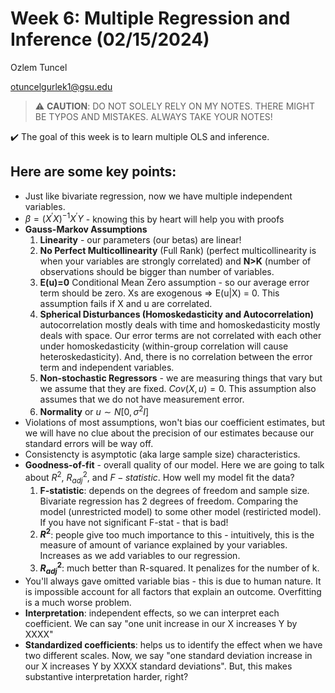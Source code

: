 
# Week 6: Multiple Regression and Inference (02/15/2024)
Ozlem Tuncel 

otuncelgurlek1@gsu.edu

> ⚠️ **CAUTION**: DO NOT SOLELY RELY ON MY NOTES. THERE MIGHT BE TYPOS AND MISTAKES. ALWAYS TAKE YOUR NOTES!

✔️ The goal of this week is to learn multiple OLS and inference. 

## Here are some key points:
- Just like bivariate regression, now we have multiple independent variables. 
- $\beta = ({X^\prime} X)^{-1} {X^\prime}Y$ - knowing this by heart will help you with proofs
- **Gauss-Markov Assumptions**
  1. **Linearity** - our parameters (our betas) are linear! 
  2. **No Perfect Multicollinearity** (Full Rank) (perfect multicollinearity is when your variables are strongly correlated) and **N>K** (number of observations should be bigger than number of variables. 
  3. **E(u)=0** Conditional Mean Zero assumption - so our average error term should be zero. Xs are exogenous => E(u|X) = 0. This assumption fails if X and u are correlated.
  4. **Spherical Disturbances (Homoskedasticity and Autocorrelation)** autocorrelation mostly deals with time and homoskedasticity mostly deals with space. Our error terms are not correlated with each other under homoskedasticity (within-group correlation will cause heteroskedasticity). And, there is no correlation between the error term and independent variables. 
  5. **Non-stochastic Regressors** - we are measuring things that vary but we assume that they are fixed. $Cov(X, u) = 0$. This assumption also assumes that we do not have measurement error. 
  6. **Normality** or $u \sim N[0, \sigma^2 I]$
- Violations of most assumptions, won't bias our coefficient estimates, but we will have no clue about the precision of our estimates because our standard errors will be way off. 
- Consistencty is asymptotic (aka large sample size) characteristics. 
- **Goodness-of-fit** - overall quality of our model. Here we are going to talk about $R^2$, $R^2_{adj}$, and $F-statistic$. How well my model fit the data? 
  1. **F-statistic**: depends on the degrees of freedom and sample size. Bivariate regression has 2 degrees of freedom. Comparing the model (unrestricted model) to some other model (restiricted model). If you have not significant F-stat - that is bad! 
  2. **$R^2$**: people give too much importance to this - intuitively, this is the measure of amount of variance explained by your variables. Increases as we add variables to our regression.
  3. **$R^2_{adj}$**: much better than R-squared. It penalizes for the number of k. 
- You'll always gave omitted variable bias - this is due to human nature. It is impossible account for all factors that explain an outcome. Overfitting is a much worse problem. 
- **Interpretation**: independent effects, so we can interpret each coefficient. We can say "one unit increase in our X increases Y by XXXX"
- **Standardized coefficients**: helps us to identify the effect when we have two different scales. Now, we say "one standard deviation increase in our X increases Y by XXXX standard deviations". But, this makes substantive interpretation harder, right?  

